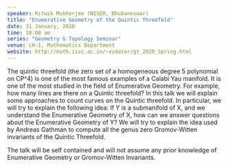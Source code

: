 ```yaml
---
speaker: Ritwik Mukherjee (NISER, Bhubaneswar)
title: "Enumerative Geometry of the Quintic Threefold"
date: 31 January, 2020
time: 10:00 am
series: "Geometry & Topology Seminar"
venue: LH-1, Mathematics Department
website: http://math.iisc.ac.in/~vvdatar/gt_2020_Spring.html
---
```


The quintic threefold (the zero set of a homogeneous degree 5 polynomial on CP^4) is one of the 
most famous examples of a Calabi Yau manifold. It is one of the most studied in the field of Enumerative 
Geometry. For example, how many lines are there on a Quintic threefold? In this talk we will explain some 
approaches to count curves on the Quintic threefold. In particular, we will try to explain the following idea: 
If Y is a submanifold of X, and we understand the Enumerative Geometry of X, how can we answer questions 
about the Enumerative Geometry of Y? We will try to explain the idea used by Andreas Gathman to compute 
all the genus zero Gromov-Witten invariants of the Quintic Threefold. 

The talk will be self contained and will not assume any prior knowledge of Enumerative Geometry or Gromov-Witten Invariants. 
